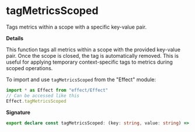 # tagMetricsScoped

Tags metrics within a scope with a specific key-value pair.

**Details**

This function tags all metrics within a scope with the provided key-value
pair. Once the scope is closed, the tag is automatically removed. This is
useful for applying temporary context-specific tags to metrics during scoped
operations.

To import and use `tagMetricsScoped` from the "Effect" module:

```ts
import * as Effect from "effect/Effect"
// Can be accessed like this
Effect.tagMetricsScoped
```

**Signature**

```ts
export declare const tagMetricsScoped: (key: string, value: string) => Effect<void, never, Scope.Scope>
```
